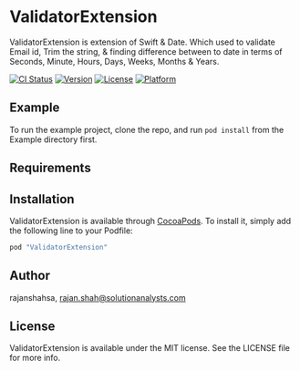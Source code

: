 # ValidatorExtension
ValidatorExtension is extension of Swift & Date. Which used to validate Email id, Trim the string, & finding difference between to date in terms of Seconds, Minute, Hours, Days, Weeks, Months & Years.

[![CI Status](http://img.shields.io/travis/rajanshahsa/ValidatorExtension.svg?style=flat)](https://travis-ci.org/rajanshahsa/ValidatorExtension)
[![Version](https://img.shields.io/cocoapods/v/ValidatorExtension.svg?style=flat)](http://cocoapods.org/pods/ValidatorExtension)
[![License](https://img.shields.io/cocoapods/l/ValidatorExtension.svg?style=flat)](http://cocoapods.org/pods/ValidatorExtension)
[![Platform](https://img.shields.io/cocoapods/p/ValidatorExtension.svg?style=flat)](http://cocoapods.org/pods/ValidatorExtension)

## Example

To run the example project, clone the repo, and run `pod install` from the Example directory first.

## Requirements

## Installation

ValidatorExtension is available through [CocoaPods](http://cocoapods.org). To install
it, simply add the following line to your Podfile:

```ruby
pod "ValidatorExtension"
```

## Author

rajanshahsa, rajan.shah@solutionanalysts.com

## License

ValidatorExtension is available under the MIT license. See the LICENSE file for more info.
